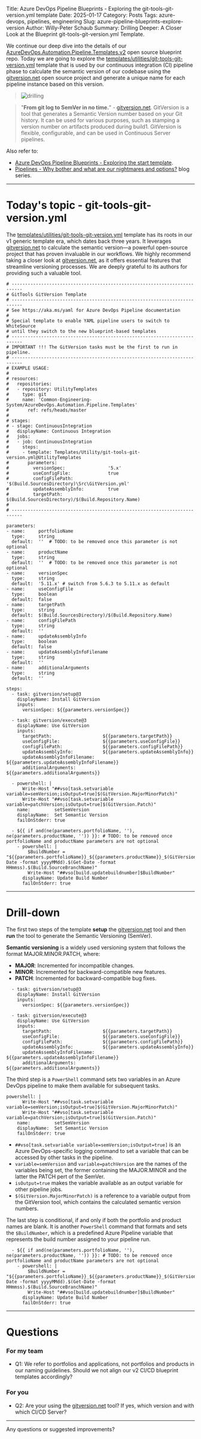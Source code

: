 Title: Azure DevOps Pipeline Blueprints - Exploring the git-tools-git-version.yml template
Date: 2025-01-17
Category: Posts
Tags: azure-devops, pipelines, engineering
Slug: azure-pipeline-blueprints-explore-version
Author: Willy-Peter Schaub
Summary: Drilling Deeper: A Closer Look at the Blueprint git-tools-git-version.yml Template.

We continue our deep dive into the details of our [AzureDevOps.Automation.Pipeline.Templates.v2](https://github.com/WorkSafeBC-Common-Engineering/AzureDevOps.Automation.Pipeline.Templates.v2) open source blueprint repo. Today we are going to explore the [templates/utilities/git-tools-git-version.yml](https://github.com/WorkSafeBC-Common-Engineering/AzureDevOps.Automation.Pipeline.Templates.v2/blob/master/templates/utilities/git-tools-git-version.yml) template that is used by our continuous integration (CI) pipeline phase to calculate the semantic version of our codebase using the [gitversion.net](https://gitversion.net) open source project and generate a unique name for each pipeline instance based on this version.

> ![drilling](../images/azure-pipeline-blueprints-explore-version-1.png)

>
> "**From git log to SemVer in no time.**" - [gitversion.net](https://gitversion.net).
> GitVersion is a tool that generates a Semantic Version number based on your Git history. It can be used for various purposes, such as stamping a version number on artifacts produced during build1. GitVersion is flexible, configurable, and can be used in Continuous Server pipelines.
>

Also refer to:

- [Azure DevOps Pipeline Blueprints - Exploring the start template](/azure-pipeline-blueprints-explore-start.html).
- [Pipelines - Why bother and what are our nightmares and options?](/why-pipelines-part1.html) blog series.

---

# Today's topic - git-tools-git-version.yml

The [templates/utilities/git-tools-git-version.yml](https://github.com/WorkSafeBC-Common-Engineering/AzureDevOps.Automation.Pipeline.Templates.v2/blob/master/templates/utilities/git-tools-git-version.yml) template has its roots in our v1 generic template era, which dates back three years. It leverages [gitversion.net](https://gitversion.net) to calculate the semantic version—a powerful open-source project that has proven invaluable in our workflows. We highly recommend taking a closer look at [gitversion.net](https://gitversion.net), as it offers essential features that streamline versioning processes. We are deeply grateful to its authors for providing such a valuable tool.

```
# --------------------------------------------------------------------------
# GitTools GitVersion Template
# --------------------------------------------------------------------------
# See https://aka.ms/yaml for Azure DevOps Pipeline documentation
# 
# Special template to enable YAML pipeline users to switch to WhiteSource
# until they switch to the new blueprint-based templates
# --------------------------------------------------------------------------
# IMPORTANT !!! The GitVersion tasks must be the first to run in pipeline.
# --------------------------------------------------------------------------
# EXAMPLE USAGE:
# 
# resources:
#   repositories:
#   - repository: UtilityTemplates
#     type: git
#     name: 'Common-Engineering-System/AzureDevOps.Automation.Pipeline.Templates'
#       ref: refs/heads/master
#
# stages:
# - stage: ContinuousIntegration
#   displayName: Continuous Integration
#   jobs:
#   - job: ContinuousIntegration
#     steps:
#     - template: Templates/Utility/git-tools-git-version.yml@UtilityTemplates
#       parameters:
#         versionSpec:                '5.x'
#         useConfigFile:              true
#         configFilePath:             '$(Build.SourcesDirectory)\Src\GitVersion.yml'
#         updateAssemblyInfo:         true
#         targetPath:                 $(Build.SourcesDirectory)/$(Build.Repository.Name)
#
# --------------------------------------------------------------------------

parameters:
- name:     portfolioName
  type:     string
  default:  ''  # TODO: to be removed once this parameter is not optional
- name:     productName
  type:     string
  default:  ''  # TODO: to be removed once this parameter is not optional
- name:     versionSpec
  type:     string
  default:  '5.11.x' # switch from 5.6.3 to 5.11.x as default
- name:     useConfigFile
  type:     boolean
  default:  false
- name:     targetPath
  type:     string
  default:  $(Build.SourcesDirectory)/$(Build.Repository.Name)
- name:     configFilePath
  type:     string
  default:  ''
- name:     updateAssemblyInfo
  type:     boolean
  default:  false
- name:     updateAssemblyInfoFilename
  type:     string
  default:  ''
- name:     additionalArguments
  type:     string
  default:  ''
  
steps:
  - task: gitversion/setup@3 
    displayName: Install GitVersion
    inputs:
      versionSpec: ${{parameters.versionSpec}}

  - task: gitversion/execute@3
    displayName: Use GitVersion
    inputs:
      targetPath:                   ${{parameters.targetPath}}
      useConfigFile:                ${{parameters.useConfigFile}}
      configFilePath:               ${{parameters.configFilePath}}
      updateAssemblyInfo:           ${{parameters.updateAssemblyInfo}}
      updateAssemblyInfoFilename:   ${{parameters.updateAssemblyInfoFilename}}
      additionalArguments:          ${{parameters.additionalArguments}}

  - powershell: |
      Write-Host "##vso[task.setvariable variable=semVersion;isOutput=true]$(GitVersion.MajorMinorPatch)"
      Write-Host "##vso[task.setvariable variable=patchVersion;isOutput=true]$(GitVersion.Patch)"
    name:         setSemVersion
    displayName:  Set Semantic Version
    failOnStderr: true

  - ${{ if and(ne(parameters.portfolioName, ''), ne(parameters.productName, '')) }}: # TODO: to be removed once portfolioName and productName parameters are not optional
    - powershell: |
        $BuildNumber = "${{parameters.portfolioName}}_${{parameters.productName}}_$(GitVersion.MajorMinorPatch)_$(Get-Date -format yyyyMMdd).$(Get-Date -format HHmmss).$(Build.SourceBranchName)"
        Write-Host "##vso[build.updatebuildnumber]$BuildNumber"
      displayName: Update Build Number
      failOnStderr: true

```

---

# Drill-down

The first two steps of the template **setup** the [gitversion.net](https://gitversion.net) tool and then **run** the tool to generate the Semantic Versioning (SemVer). 

**Semantic versioning** is a widely used versioning system that follows the format MAJOR.MINOR.PATCH, where:

- **MAJOR**: Incremented for incompatible changes.
- **MINOR**: Incremented for backward-compatible new features.
- **PATCH**: Incremented for backward-compatible bug fixes.

```
  - task: gitversion/setup@3 
    displayName: Install GitVersion
    inputs:
      versionSpec: ${{parameters.versionSpec}}

  - task: gitversion/execute@3
    displayName: Use GitVersion
    inputs:
      targetPath:                   ${{parameters.targetPath}}
      useConfigFile:                ${{parameters.useConfigFile}}
      configFilePath:               ${{parameters.configFilePath}}
      updateAssemblyInfo:           ${{parameters.updateAssemblyInfo}}
      updateAssemblyInfoFilename:   ${{parameters.updateAssemblyInfoFilename}}
      additionalArguments:          ${{parameters.additionalArguments}}
```

The third step is a ```PowerShell``` command sets two variables in an Azure DevOps pipeline to make them available for subsequent tasks.

```
powershell: |
      Write-Host "##vso[task.setvariable variable=semVersion;isOutput=true]$(GitVersion.MajorMinorPatch)"
      Write-Host "##vso[task.setvariable variable=patchVersion;isOutput=true]$(GitVersion.Patch)"
    name:         setSemVersion
    displayName:  Set Semantic Version
    failOnStderr: true
```

- ```##vso[task.setvariable variable=semVersion;isOutput=true]``` is an Azure DevOps-specific logging command to set a variable that can be accessed by other tasks in the pipeline. 
- ```variable=semVersion``` and ```variable=patchVersion``` are the names of the variables being set, the former containing the MAJOR.MINOR and the latter the PATCH pert of the SemVer.
- ```isOutput=true``` makes the variable available as an output variable for other pipeline jobs.
- ```$(GitVersion.MajorMinorPatch)``` is a reference to a variable output from the GitVersion tool, which contains the calculated semantic version numbers.

The last step is conditional, if and only if both the portfolio and product names are blank. It is another ```PowerShell``` command that formats and sets the ```$BuildNumber```, which is a predefined Azure Pipeline variable that represents the build number assigned to your pipeline run.

```
  - ${{ if and(ne(parameters.portfolioName, ''), ne(parameters.productName, '')) }}: # TODO: to be removed once portfolioName and productName parameters are not optional
    - powershell: |
        $BuildNumber = "${{parameters.portfolioName}}_${{parameters.productName}}_$(GitVersion.MajorMinorPatch)_$(Get-Date -format yyyyMMdd).$(Get-Date -format HHmmss).$(Build.SourceBranchName)"
        Write-Host "##vso[build.updatebuildnumber]$BuildNumber"
      displayName: Update Build Number
      failOnStderr: true
```

---

# Questions

### For my team

- Q1: We refer to portfolios and applications, not portfolios and products in our naming guidelines. Should we not align our v2 CI/CD blueprint templates accordingly?

### For you

- Q2: Are your using the [gitversion.net](https://gitversion.net) tool? If yes, which version and with which CI/CD Server?

---

Any questions or suggested improvements?
